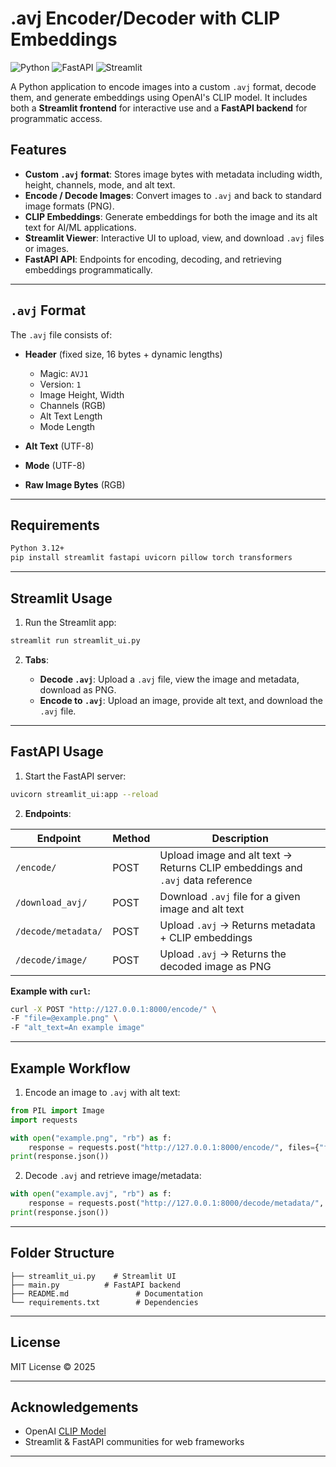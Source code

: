 # .avj Encoder/Decoder with CLIP Embeddings

![Python](https://img.shields.io/badge/Python-3.12-blue)
![FastAPI](https://img.shields.io/badge/FastAPI-0.101-green)
![Streamlit](https://img.shields.io/badge/Streamlit-1.30-orange)

A Python application to encode images into a custom `.avj` format, decode them, and generate embeddings using OpenAI's CLIP model. It includes both a **Streamlit frontend** for interactive use and a **FastAPI backend** for programmatic access.



## Features

* **Custom `.avj` format**: Stores image bytes with metadata including width, height, channels, mode, and alt text.
* **Encode / Decode Images**: Convert images to `.avj` and back to standard image formats (PNG).
* **CLIP Embeddings**: Generate embeddings for both the image and its alt text for AI/ML applications.
* **Streamlit Viewer**: Interactive UI to upload, view, and download `.avj` files or images.
* **FastAPI API**: Endpoints for encoding, decoding, and retrieving embeddings programmatically.

---

## `.avj` Format

The `.avj` file consists of:

* **Header** (fixed size, 16 bytes + dynamic lengths)

  * Magic: `AVJ1`
  * Version: `1`
  * Image Height, Width
  * Channels (RGB)
  * Alt Text Length
  * Mode Length
* **Alt Text** (UTF-8)
* **Mode** (UTF-8)
* **Raw Image Bytes** (RGB)

---

## Requirements

```bash
Python 3.12+
pip install streamlit fastapi uvicorn pillow torch transformers
```

---

## Streamlit Usage

1. Run the Streamlit app:

```bash
streamlit run streamlit_ui.py
```

2. **Tabs**:

   * **Decode `.avj`**: Upload a `.avj` file, view the image and metadata, download as PNG.
   * **Encode to `.avj`**: Upload an image, provide alt text, and download the `.avj` file.

---

## FastAPI Usage

1. Start the FastAPI server:

```bash
uvicorn streamlit_ui:app --reload
```

2. **Endpoints**:

| Endpoint            | Method | Description                                                                   |
| ------------------- | ------ | ----------------------------------------------------------------------------- |
| `/encode/`          | POST   | Upload image and alt text → Returns CLIP embeddings and `.avj` data reference |
| `/download_avj/`    | POST   | Download `.avj` file for a given image and alt text                           |
| `/decode/metadata/` | POST   | Upload `.avj` → Returns metadata + CLIP embeddings                            |
| `/decode/image/`    | POST   | Upload `.avj` → Returns the decoded image as PNG                              |

**Example with `curl`:**

```bash
curl -X POST "http://127.0.0.1:8000/encode/" \
-F "file=@example.png" \
-F "alt_text=An example image"
```

---

## Example Workflow

1. Encode an image to `.avj` with alt text:

```python
from PIL import Image
import requests

with open("example.png", "rb") as f:
    response = requests.post("http://127.0.0.1:8000/encode/", files={"file": f}, data={"alt_text": "Example image"})
print(response.json())
```

2. Decode `.avj` and retrieve image/metadata:

```python
with open("example.avj", "rb") as f:
    response = requests.post("http://127.0.0.1:8000/decode/metadata/", files={"file": f})
print(response.json())
```

---

## Folder Structure

```
├── streamlit_ui.py    # Streamlit UI
├── main.py          # FastAPI backend
├── README.md               # Documentation
└── requirements.txt        # Dependencies
```

---

## License

MIT License © 2025

---

## Acknowledgements

* OpenAI [CLIP Model](https://huggingface.co/openai/clip-vit-base-patch32)
* Streamlit & FastAPI communities for web frameworks

---
